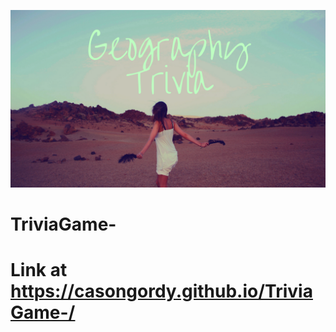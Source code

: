 ![triviabanner](https://raw.githubusercontent.com/casongordy/TriviaGame-/master/triviagame.png)

# TriviaGame-

# Link at https://casongordy.github.io/TriviaGame-/
